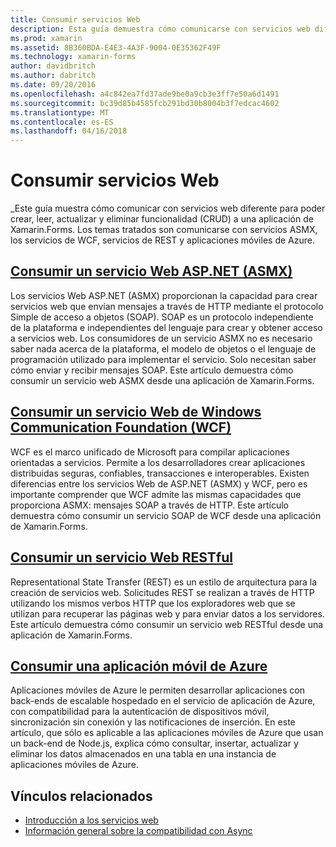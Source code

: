 ```yaml
---
title: Consumir servicios Web
description: Esta guía demuestra cómo comunicarse con servicios web diferente para poder crear, leer, actualizar y eliminar funcionalidad (CRUD) a una aplicación de Xamarin.Forms. Los temas tratados son comunicarse con servicios ASMX, los servicios de WCF, servicios de REST y aplicaciones móviles de Azure.
ms.prod: xamarin
ms.assetid: 8B360BDA-E4E3-4A3F-9004-0E35362F49F
ms.technology: xamarin-forms
author: davidbritch
ms.author: dabritch
ms.date: 09/20/2016
ms.openlocfilehash: a4c842ea7fd37ade9be0a9cb3e3ff7e50a6d1491
ms.sourcegitcommit: bc39d85b4585fcb291bd30b8004b3f7edcac4602
ms.translationtype: MT
ms.contentlocale: es-ES
ms.lasthandoff: 04/16/2018
---
```

# <a name="consuming-web-services"></a>Consumir servicios Web

_Este guía muestra cómo comunicar con servicios web diferente para poder crear, leer, actualizar y eliminar funcionalidad (CRUD) a una aplicación de Xamarin.Forms. Los temas tratados son comunicarse con servicios ASMX, los servicios de WCF, servicios de REST y aplicaciones móviles de Azure.

## <a name="consuming-an-aspnet-web-service-asmxxamarin-formsdata-cloudconsumingasmxmd"></a>[Consumir un servicio Web ASP.NET (ASMX)](~/xamarin-forms/data-cloud/consuming/asmx.md)

Los servicios Web ASP.NET (ASMX) proporcionan la capacidad para crear servicios web que envían mensajes a través de HTTP mediante el protocolo Simple de acceso a objetos (SOAP). SOAP es un protocolo independiente de la plataforma e independientes del lenguaje para crear y obtener acceso a servicios web. Los consumidores de un servicio ASMX no es necesario saber nada acerca de la plataforma, el modelo de objetos o el lenguaje de programación utilizado para implementar el servicio. Solo necesitan saber cómo enviar y recibir mensajes SOAP. Este artículo demuestra cómo consumir un servicio web ASMX desde una aplicación de Xamarin.Forms.

## <a name="consuming-a-windows-communication-foundation-wcf-web-servicexamarin-formsdata-cloudconsumingwcfmd"></a>[Consumir un servicio Web de Windows Communication Foundation (WCF)](~/xamarin-forms/data-cloud/consuming/wcf.md)

WCF es el marco unificado de Microsoft para compilar aplicaciones orientadas a servicios. Permite a los desarrolladores crear aplicaciones distribuidas seguras, confiables, transacciones e interoperables. Existen diferencias entre los servicios Web de ASP.NET (ASMX) y WCF, pero es importante comprender que WCF admite las mismas capacidades que proporciona ASMX: mensajes SOAP a través de HTTP. Este artículo demuestra cómo consumir un servicio SOAP de WCF desde una aplicación de Xamarin.Forms.

## <a name="consuming-a-restful-web-servicexamarin-formsdata-cloudconsumingrestmd"></a>[Consumir un servicio Web RESTful](~/xamarin-forms/data-cloud/consuming/rest.md)

Representational State Transfer (REST) es un estilo de arquitectura para la creación de servicios web. Solicitudes REST se realizan a través de HTTP utilizando los mismos verbos HTTP que los exploradores web que se utilizan para recuperar las páginas web y para enviar datos a los servidores. Este artículo demuestra cómo consumir un servicio web RESTful desde una aplicación de Xamarin.Forms.

## <a name="consuming-an-azure-mobile-appxamarin-formsdata-cloudconsumingazuremd"></a>[Consumir una aplicación móvil de Azure](~/xamarin-forms/data-cloud/consuming/azure.md)

Aplicaciones móviles de Azure le permiten desarrollar aplicaciones con back-ends de escalable hospedado en el servicio de aplicación de Azure, con compatibilidad para la autenticación de dispositivos móvil, sincronización sin conexión y las notificaciones de inserción. En este artículo, que sólo es aplicable a las aplicaciones móviles de Azure que usan un back-end de Node.js, explica cómo consultar, insertar, actualizar y eliminar los datos almacenados en una tabla en una instancia de aplicaciones móviles de Azure.

## <a name="related-links"></a>Vínculos relacionados

- [Introducción a los servicios web](~/cross-platform/data-cloud/web-services/index.md)
- [Información general sobre la compatibilidad con Async](~/cross-platform/platform/async.md)
